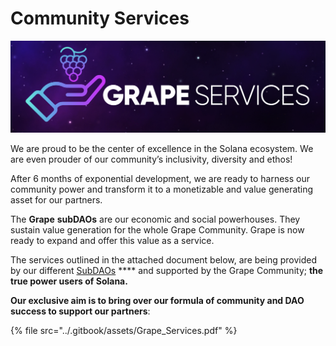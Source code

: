 # Community Services

![](<../.gitbook/assets/image (5).png>)

We are proud to be the center of excellence in the Solana ecosystem. We are even prouder of our community’s inclusivity, diversity and ethos!

After 6 months of exponential development, we are ready to harness our community power and transform it to a monetizable and value generating asset for our partners.

The **Grape** **subDAOs** are our economic and social powerhouses. They sustain value generation for the whole Grape Community. Grape is now ready to expand and offer this value as a service.

The services outlined in the attached document below, are being provided by our different [SubDAOs](../grape-subdaos/subdao-units/) **** and supported by the Grape Community; **the true power users of Solana.**&#x20;

**Our exclusive aim is to bring over our formula of community and DAO success to support our partners**:

{% file src="../.gitbook/assets/Grape_Services.pdf" %}
